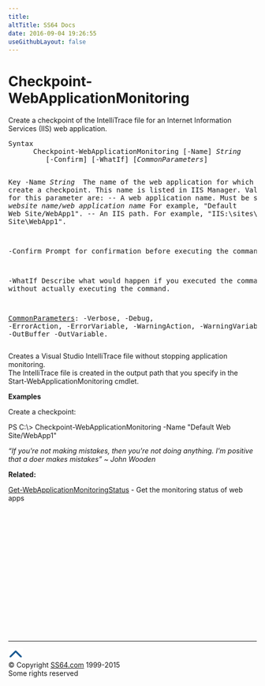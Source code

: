 ```yaml
---
title:
altTitle: SS64 Docs
date: 2016-09-04 19:26:55
useGithubLayout: false
---
```

<!-- #BeginLibraryItem "/Library/head_ps.lbi" --><!-- #EndLibraryItem --><h1>Checkpoint-WebApplicationMonitoring</h1> 
<p>Create a checkpoint of the IntelliTrace file for an Internet Information Services (IIS) web application.</p>
<pre>Syntax
      Checkpoint-WebApplicationMonitoring [-Name] <i>String</i>
         [-Confirm] [-WhatIf] [<i>CommonParameters</i>]

Key
   -Name <i>String
</i>       The name of the web application for which to create a checkpoint.
       This name is listed in IIS Manager.
       Valid values for this parameter are:
         -- A web application name.
            Must be specified as  <i>website name</i>/<i>web application name</i>
            For example, "Default Web Site/WebApp1".
         -- An IIS path. For example, "IIS:\sites\Default Web Site\WebApp1".

   -Confirm
       Prompt for confirmation before executing the command.

   -WhatIf
       Describe what would happen if you executed the command, without actually executing the command.

   <a href="common.html">CommonParameters</a>:
       -Verbose, -Debug, -ErrorAction, -ErrorVariable, -WarningAction, -WarningVariable,
       -OutBuffer -OutVariable.</pre>
<p>Creates a Visual Studio IntelliTrace file without stopping      application monitoring. <br>
The IntelliTrace file is created in the output path that you specify in the      Start-WebApplicationMonitoring cmdlet.</p>
<p><b>Examples</b></p>
<p>Create a checkpoint:</p>
<p><span class="code">PS C:\&gt; Checkpoint-WebApplicationMonitoring -Name "Default Web Site/WebApp1"</span></p>
<p class="quote"><i>“If you're not making mistakes, then you're not doing anything. I'm positive that a doer makes mistakes” ~ John Wooden</i></p>
<p><b>Related:</b></p>
<p><a href="get-webapplicationmonitoringstatus.html">Get-WebApplicationMonitoringStatus</a> - Get the monitoring status of web apps</p><!-- #BeginLibraryItem "/Library/foot_ps.lbi" --><p>
<!-- PowerShell300 -->
<ins class="adsbygoogle" style="display:inline-block;width:300px;height:250px" data-ad-client="ca-pub-6140977852749469" data-ad-slot="6253539900"></ins>
<script>
(adsbygoogle = window.adsbygoogle || []).push({});
</script></p>
<hr>
<div id="bl" class="footer"><a href="checkpoint-webapplicationmonitoring.html#"><img src="../images/top.png" width="30" height="22" alt="Back to the Top"></a></div>
<div id="br" class="footer, tagline">© Copyright <a href="http://ss64.com/">SS64.com</a> 1999-2015<br>
Some rights reserved</div><!-- #EndLibraryItem -->

